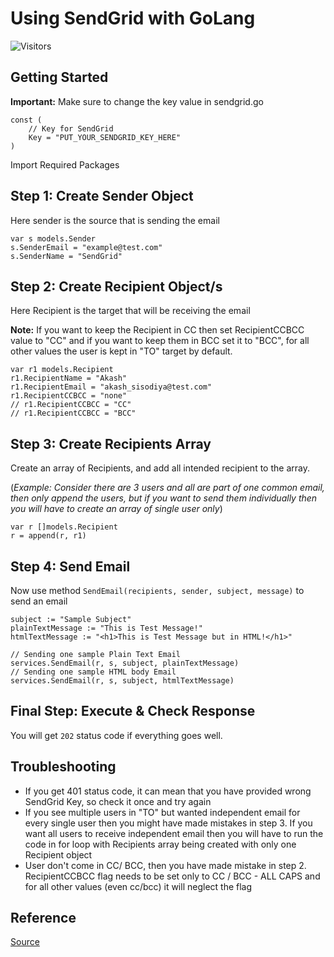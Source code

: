 # Using SendGrid with GoLang

![Visitors](https://api.visitorbadge.io/api/visitors?path=aasisodiya.go.golang-email-service.sendgrid&labelColor=%23ffa500&countColor=%23263759&labelStyle=upper)

## Getting Started

**Important:** Make sure to change the key value in sendgrid.go

``` golang
const (
    // Key for SendGrid
    Key = "PUT_YOUR_SENDGRID_KEY_HERE"
)
```

Import Required Packages

## Step 1: Create Sender Object

Here sender is the source that is sending the email

``` golang
var s models.Sender
s.SenderEmail = "example@test.com"
s.SenderName = "SendGrid"
```

## Step 2: Create Recipient Object/s

Here Recipient is the target that will be receiving the email

**Note:** If you want to keep the Recipient in CC then set RecipientCCBCC value to "CC" and if you want to keep them in BCC set it to "BCC", for all other values the user is kept in "TO" target by default.

``` golang
var r1 models.Recipient
r1.RecipientName = "Akash"
r1.RecipientEmail = "akash_sisodiya@test.com"
r1.RecipientCCBCC = "none"
// r1.RecipientCCBCC = "CC"
// r1.RecipientCCBCC = "BCC"
```

## Step 3: Create Recipients Array

Create an array of Recipients, and add all intended recipient to the array. 

(*Example: Consider there are 3 users and all are part of one common email, then only append the users, but if you want to send them individually then you will have to create an array of single user only*)

```golang
var r []models.Recipient
r = append(r, r1)
```

## Step 4: Send Email

Now use method `SendEmail(recipients, sender, subject, message)` to send an email

```golang
subject := "Sample Subject"
plainTextMessage := "This is Test Message!"
htmlTextMessage := "<h1>This is Test Message but in HTML!</h1>"

// Sending one sample Plain Text Email
services.SendEmail(r, s, subject, plainTextMessage)
// Sending one sample HTML body Email
services.SendEmail(r, s, subject, htmlTextMessage)
```

## Final Step: Execute & Check Response

You will get `202` status code if everything goes well.

## Troubleshooting

* If you get 401 status code, it can mean that you have provided wrong SendGrid Key, so check it once and try again
* If you see multiple users in "TO" but wanted independent email for every single user then you might have made mistakes in step 3. If you want all users to receive independent email then you will have to run the code in for loop with Recipients array being created with only one Recipient object
* User don't come in CC/ BCC, then you have made mistake in step 2. RecipientCCBCC flag needs to be set only to CC / BCC - ALL CAPS and for all other values (even cc/bcc) it will neglect the flag

## Reference
[Source](https://github.com/sendgrid/sendgrid-go, "Github")
